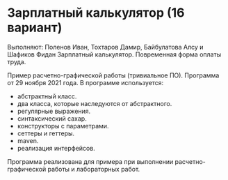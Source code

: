 # Зарплатный калькулятор (16 вариант)

Выполняют: Поленов Иван, Тохтаров Дамир, Байбулатова Алсу и Шафиков Фидан Зарплатный калькулятор. Повременная форма оплаты труда.



Пример расчетно-графической работы (тривиальное ПО).
Программа от 29 ноября 2021 года.
В программе используется:
  - абстрактный класс.
  - два класса, которые наследуются от абстрактного.
  - регулярные выражения.
  - синтаксический сахар.
  - конструкторы с параметрами.
  - сеттеры и геттеры.
  - maven.
  - реализация интерфейсов.
  
  Программа реализована для примера при выполнении расчетно-графической работы и лабораторных работ.
  
